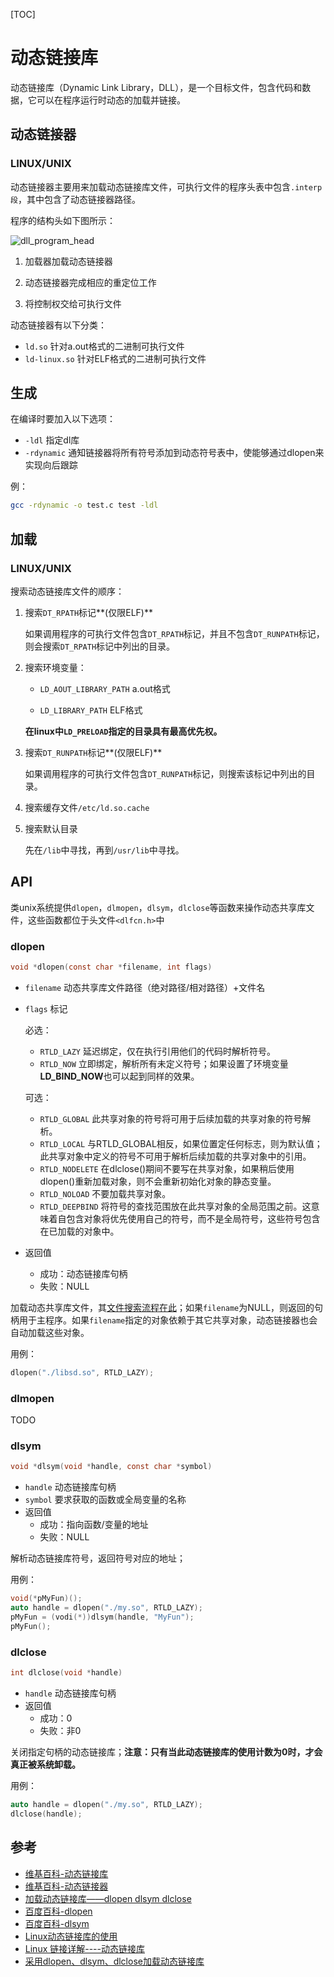 [TOC]

# 动态链接库

动态链接库（Dynamic Link Library，DLL），是一个目标文件，包含代码和数据，它可以在程序运行时动态的加载并链接。



## 动态链接器

### LINUX/UNIX

动态链接器主要用来加载动态链接库文件，可执行文件的程序头表中包含`.interp段`，其中包含了动态链接器路径。

程序的结构头如下图所示：

![dll_program_head](res/dll_program_head.png)

1. 加载器加载动态链接器

2. 动态链接器完成相应的重定位工作

3. 将控制权交给可执行文件

动态链接器有以下分类：

- `ld.so` 针对a.out格式的二进制可执行文件
- `ld-linux.so` 针对ELF格式的二进制可执行文件



## 生成

在编译时要加入以下选项：

- `-ldl` 指定dl库
- `-rdynamic` 通知链接器将所有符号添加到动态符号表中，使能够通过dlopen来实现向后跟踪

例：

```sh
gcc -rdynamic -o test.c test -ldl
```



## 加载

### LINUX/UNIX

搜索动态链接库文件的顺序：

1. 搜索`DT_RPATH`标记**(仅限ELF)**

   如果调用程序的可执行文件包含`DT_RPATH`标记，并且不包含`DT_RUNPATH`标记，则会搜索`DT_RPATH`标记中列出的目录。

2. 搜索环境变量：

   - `LD_AOUT_LIBRARY_PATH` a.out格式

   - `LD_LIBRARY_PATH` ELF格式

   **在linux中`LD_PRELOAD`指定的目录具有最高优先权。**

3. 搜索`DT_RUNPATH`标记**(仅限ELF)**

   如果调用程序的可执行文件包含`DT_RUNPATH`标记，则搜索该标记中列出的目录。

4. 搜索缓存文件`/etc/ld.so.cache`

5. 搜索默认目录

   先在`/lib`中寻找，再到`/usr/lib`中寻找。



## API

类unix系统提供`dlopen`，`dlmopen`，`dlsym`，`dlclose`等函数来操作动态共享库文件，这些函数都位于头文件`<dlfcn.h>`中

### dlopen

```c
void *dlopen(const char *filename, int flags)
```

- `filename` 动态共享库文件路径（绝对路径/相对路径）+文件名

- `flags` 标记

  必选：

  - `RTLD_LAZY` 延迟绑定，仅在执行引用他们的代码时解析符号。
  - `RTLD_NOW` 立即绑定，解析所有未定义符号；如果设置了环境变量**LD_BIND_NOW**也可以起到同样的效果。

  可选：

  - `RTLD_GLOBAL` 此共享对象的符号将可用于后续加载的共享对象的符号解析。
  - `RTLD_LOCAL` 与RTLD_GLOBAL相反，如果位置定任何标志，则为默认值；此共享对象中定义的符号不可用于解析后续加载的共享对象中的引用。
  - `RTLD_NODELETE` 在dlclose()期间不要写在共享对象，如果稍后使用dlopen()重新加载对象，则不会重新初始化对象的静态变量。
  - `RTLD_NOLOAD` 不要加载共享对象。
  - `RTLD_DEEPBIND` 将符号的查找范围放在此共享对象的全局范围之前。这意味着自包含对象将优先使用自己的符号，而不是全局符号，这些符号包含在已加载的对象中。

- 返回值

  - 成功：动态链接库句柄
  - 失败：NULL

加载动态共享库文件，其[文件搜索流程在此](#加载)；如果`filename`为NULL，则返回的句柄用于主程序。如果`filename`指定的对象依赖于其它共享对象，动态链接器也会自动加载这些对象。

用例：

```c++
dlopen("./libsd.so", RTLD_LAZY);
```

### dlmopen

TODO

### dlsym

```c
void *dlsym(void *handle, const char *symbol)
```

- `handle` 动态链接库句柄
- `symbol` 要求获取的函数或全局变量的名称
- 返回值
  - 成功：指向函数/变量的地址
  - 失败：NULL

解析动态链接库符号，返回符号对应的地址；

用例：

```c++
void(*pMyFun)();
auto handle = dlopen("./my.so", RTLD_LAZY);
pMyFun = (vodi(*))dlsym(handle, "MyFun");
pMyFun();
```

### dlclose

```c
int dlclose(void *handle)
```

- `handle` 动态链接库句柄
- 返回值
  - 成功：0
  - 失败：非0

关闭指定句柄的动态链接库；**注意：只有当此动态链接库的使用计数为0时，才会真正被系统卸载。**

用例：

```c++
auto handle = dlopen("./my.so", RTLD_LAZY);
dlclose(handle);
```



## 参考

- [维基百科-动态链接库](https://zh.wikipedia.org/wiki/%E5%8A%A8%E6%80%81%E9%93%BE%E6%8E%A5%E5%BA%93)
- [维基百科-动态链接器](https://zh.wikipedia.org/wiki/%E5%8A%A8%E6%80%81%E8%BF%9E%E6%8E%A5%E5%99%A8)
- [加载动态链接库——dlopen dlsym dlclose](https://www.cnblogs.com/ZhaoxiCheung/p/9424930.html)
- [百度百科-dlopen](https://baike.baidu.com/item/dlopen/1967576)
- [百度百科-dlsym](https://baike.baidu.com/item/dlsym)
- [Linux动态链接库的使用](https://www.cnblogs.com/Anker/p/3527677.html)
- [Linux 链接详解----动态链接库](https://blog.csdn.net/zdy0_2004/article/details/78747382)
- [采用dlopen、dlsym、dlclose加载动态链接库](https://www.jianshu.com/p/72cc08405a5a)

